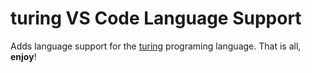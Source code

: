 # turing VS Code Language Support

Adds language support for the [turing](https://github.com/Uncodeable864/turing) programing language.
That is all, **enjoy**!

